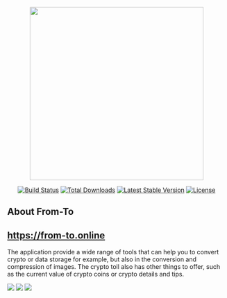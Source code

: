 <p align="center"><img src="https://res.cloudinary.com/dtfbvvkyp/image/upload/v1566331377/laravel-logolockup-cmyk-red.svg" width="400"></p>

<p align="center">
<a href="https://travis-ci.org/laravel/framework"><img src="https://travis-ci.org/laravel/framework.svg" alt="Build Status"></a>
<a href="https://packagist.org/packages/laravel/framework"><img src="https://poser.pugx.org/laravel/framework/d/total.svg" alt="Total Downloads"></a>
<a href="https://packagist.org/packages/laravel/framework"><img src="https://poser.pugx.org/laravel/framework/v/stable.svg" alt="Latest Stable Version"></a>
<a href="https://packagist.org/packages/laravel/framework"><img src="https://poser.pugx.org/laravel/framework/license.svg" alt="License"></a>
</p>

## About From-To
<h2><a href="https://from-to.online">https://from-to.online</a></h2>

The application provide a wide range of tools that can help you to convert crypto or data storage for example, but also in the conversion and compression of images.
The crypto toll also has other things to offer, such as the current value of crypto coins or crypto details and tips.

<img src="https://from-to.online/assets/images/readme/d1.png">
<img src="https://from-to.online/assets/images/readme/m1.png">
<img src="https://from-to.online/assets/images/readme/m2.png">

